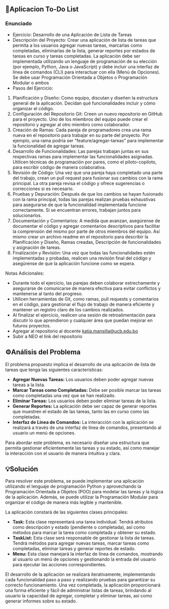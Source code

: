 ## 📝Aplicacion To-Do List

### Enunciado

- Ejercicio: Desarrollo de una Aplicación de Lista de Tareas
- Descripción del Proyecto:
Crear una aplicación de lista de tareas que permita a los usuarios agregar nuevas tareas, marcarlas como completadas, eliminarlas de la lista, generar reportes por estados de tareas en curso y tareas completadas.
La aplicación debe ser implementada utilizando un lenguaje de programación de su elección (por ejemplo, Python, Java o JavaScript) y debe incluir una interfaz de línea de comandos (CLI) para interactuar con ella (Menú de Opciones).
Se debe usar Programación Orientada a Objetos o Programación Modular o ambos
- Pasos del Ejercicio:
1. Planificación y Diseño: Como equipo, discutan y diseñen la estructura general de la aplicación. Decidan qué funcionalidades incluir y cómo organizar el código.
2. Configuración del Repositorio Git: Creen un nuevo repositorio en GitHub para el proyecto. Uno de los miembros del equipo puede crear el repositorio y agregar al otro miembro como colaborador.
3. Creación de Ramas: Cada pareja de programadores crea una rama nueva en el repositorio para trabajar en su parte del proyecto. Por ejemplo, una rama podría ser "feature/agregar-tareas" para implementar la funcionalidad de agregar tareas.
4. Desarrollo de Funcionalidades: Las parejas trabajan juntas en sus respectivas ramas para implementar las funcionalidades asignadas. Utilicen técnicas de programación por pares, como el piloto-copiloto, para escribir código de manera colaborativa.
5. Revisión de Código: Una vez que una pareja haya completado una parte del trabajo, crean un pull request para fusionar sus cambios con la rama principal. La otra pareja revisa el código y ofrece sugerencias o correcciones si es necesario.
6. Pruebas y Depuración: Después de que los cambios se hayan fusionado con la rama principal, todas las parejas realizan pruebas exhaustivas para asegurarse de que la funcionalidad implementada funcione correctamente. Si se encuentran errores, trabajan juntos para solucionarlos.
7. Documentación y Comentarios: A medida que avanzan, asegúrense de documentar el código y agregar comentarios descriptivos para facilitar la comprensión del mismo por parte de otros miembros del equipo. Así mismo crear un archivo readme en el repositorio para describir la Planificación y Diseño, Ramas creadas, Descripción de funcionalidades y asignación de tareas.
8. Finalización y Revisión: Una vez que todas las funcionalidades estén implementadas y probadas, realicen una revisión final del código y asegúrense de que la aplicación funcione como se espera.

Notas Adicionales:
- Durante todo el ejercicio, las parejas deben colaborar estrechamente y asegurarse de comunicarse de manera efectiva para evitar conflictos y mantenerse al tanto del progreso.
- Utilicen herramientas de Git, como ramas, pull requests y comentarios en el código, para gestionar el flujo de trabajo de manera eficiente y mantener un registro claro de los cambios realizados.
- Al finalizar el ejercicio, realicen una sesión de retroalimentación para discutir lo que aprendieron y cualquier área que puedan mejorar en futuros proyectos.
- Agregar al repositorio al docente katia.mansilla@ucb.edu.bo
- Subir a NEO el link del repositorio

## ⚙️Análisis del Problema

El problema propuesto implica el desarrollo de una aplicación de lista de tareas que tenga las siguientes características:

- **Agregar Nuevas Tareas:** Los usuarios deben poder agregar nuevas tareas a la lista.
- **Marcar Tareas como Completadas:** Debe ser posible marcar las tareas como completadas una vez que se han realizado.
- **Eliminar Tareas:** Los usuarios deben poder eliminar tareas de la lista.
- **Generar Reportes:** La aplicación debe ser capaz de generar reportes que muestren el estado de las tareas, tanto las en curso como las completadas.
- **Interfaz de Línea de Comandos:** La interacción con la aplicación se realizará a través de una interfaz de línea de comandos, presentando al usuario un menú de opciones.

Para abordar este problema, es necesario diseñar una estructura que permita gestionar eficientemente las tareas y su estado, así como manejar la interacción con el usuario de manera intuitiva y clara.

## 💡Solución

Para resolver este problema, se puede implementar una aplicación utilizando el lenguaje de programación Python y aprovechando la Programación Orientada a Objetos (POO) para modelar las tareas y la lógica de la aplicación. Además, se puede utilizar la Programación Modular para organizar el código de manera más legible y mantenible.

La aplicación constará de las siguientes clases principales:

- **Task:** Esta clase representará una tarea individual. Tendrá atributos como descripción y estado (pendiente o completada), así como métodos para marcar la tarea como completada y obtener su estado.
- **TaskList:** Esta clase será responsable de gestionar la lista de tareas. Tendrá métodos para agregar nuevas tareas, marcar tareas como completadas, eliminar tareas y generar reportes de estado.
- **Menu:** Esta clase manejará la interfaz de línea de comandos, mostrando al usuario un menú de opciones y gestionando la entrada del usuario para ejecutar las acciones correspondientes.

El desarrollo de la aplicación se realizará iterativamente, implementando cada funcionalidad paso a paso y realizando pruebas para garantizar su correcto funcionamiento. Una vez completada, la aplicación proporcionará una forma eficiente y fácil de administrar listas de tareas, brindando al usuario la capacidad de agregar, completar y eliminar tareas, así como generar informes sobre su estado.
